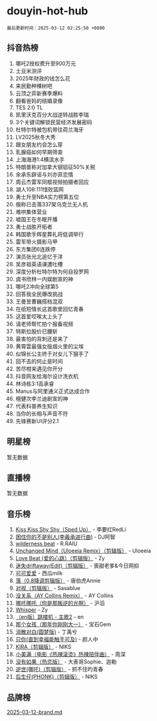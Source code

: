 # douyin-hot-hub

`最后更新时间：2025-03-12 02:25:50 +0800`

## 抖音热榜

1. 哪吒2授权费升至900万元
1. 土豆米测评
1. 2025年财政的钱怎么花
1. 来民勤种棵树吧
1. 云顶之弈新赛季爆料
1. 翻看爸妈的结婚录像
1. TES 2:0 TL
1. 凯里沃克百分大战逆转战胜李瑞
1. 3个关键词解锁民营经济发展密码
1. 杜特尔特被包机带往荷兰海牙
1. LV2025秋冬大秀
1. 跟女朋友约会怎么穿
1. 乳腺癌如何早期筛查
1. 上海海港1:4横滨水手
1. 特朗普称对加拿大钢铝征50%关税
1. 余承东辟谣与刘亦菲恋情
1. 周云杰雷军同框视频拍摄者回应
1. 湖人108:111惜败篮网
1. 勇士升至NBA实力榜第五位
1. 俄称已击落337架乌克兰无人机
1. 难哄集体营业
1. 嘘国王在冬眠开播
1. 勇士战胜开拓者
1. 韩国歌手辉星葬礼将低调举行
1. 雷军带火摄影马甲
1. 东方集团6连跌停
1. 演员张光北追忆于洋
1. 吴彦祖英语课遭吐槽
1. 深度分析杜特尔特为何自投罗网
1. 虞书欣林一内娱剧宣的神
1. 哪吒2冲向全球第5
1. 回答我全民爆改挑战
1. 王曼昱曹巍搭档混双
1. 在纸短情长这首歌里回忆青春
1. 这首爱哎唉太上头了
1. 请老师帮忙拍个报备视频
1. 特斯拉股价已腰斩
1. 最害怕的背刺还是来了
1. 黄霄雲最强女版烟火里的尘埃
1. 似锦长公主终于对女儿下狠手了
1. 回不去的何止是时间
1. 苦尽柑来遇见你开分
1. 抖音网友给海尔设计洗衣机
1. 林诗栋3:1高承睿
1. Manus与阿里通义正式达成合作
1. 檀健次李兰迪剧宣的神
1. 代表科普养生知识
1. 当你的长相与声音不符
1. 先锋赛新UI评分2.1

## 明星榜

暂无数据

## 直播榜

暂无数据

## 音乐榜

1. [Kiss Kiss Shy Shy（Sped Up）](https://sf3-cdn-tos.douyinstatic.com/obj/tos-cn-ve-2774/oYpXDAeGgQK0zfPaji7iKUixpCXFGILeLGmvYA) - 李要红RedLi
1. [困住你的不是别人(李羲承进行曲)](https://sf5-hl-cdn-tos.douyinstatic.com/obj/tos-cn-ve-2774/okWrrVL1iQGZbfHVeCPAe7IaerYfM2jEQi5mNI) - DJ阿智
1. [wilderness beat](https://sf3-cdn-tos.douyinstatic.com/obj/tos-cn-ve-2774/o0oBmODSFCpfFdLRGzAAFC2ah9AIMEQfAOueVE) - R.RAIU
1. [Unchanged Mind（Uloeeia Remix）（剪辑版）](https://sf5-hl-cdn-tos.douyinstatic.com/obj/tos-cn-ve-2774/oIHYu1YfsziJqmggAqBsXOiiI2Y1QB6I61RsMW) - Uloeeia
1. [Love Beat  (爱的心跳）（剪辑版）](https://sf3-cdn-tos.douyinstatic.com/obj/tos-cn-ve-2774/oUlARwvEINIisZ9nCnKMZiYFGfCCYLtDADDBge) - Zy
1. [迷失driftaway(Edit)（剪辑版）](https://sf3-cdn-tos.douyinstatic.com/obj/tos-cn-ve-2774/ogaa1xGNeFO6FCaMgO8PzzAceEI4fBLDMi15H3) - 喪甜老爹&今日网抑
1. [可可爱爱](https://sf5-hl-cdn-tos.douyinstatic.com/obj/tos-cn-ve-2774/0deb1e75aea643b9927ba26aaafa29dd) - 西瓜milk
1. [落（0.8降调剪辑版）](https://sf3-cdn-tos.douyinstatic.com/obj/tos-cn-ve-2774/ociN0WUv3APijBYr6DUmAHmdkZ5MjM6gIF3iA) - 唐伯虎Annie
1. [对视（剪辑版）](https://sf3-cdn-tos.douyinstatic.com/obj/tos-cn-ve-2774/ogKtIhiB0WfAa18F9z3uWODMtZi2ysB1VuAIsQ) - Sasablue
1. [没关系（AY Collins Remix）](https://sf3-cdn-tos.douyinstatic.com/obj/tos-cn-ve-2774/oIBbI5Ghw4zdUCQMJrDEFaAQilZP3EIDSi7MW) - AY Collins
1. [哪吒哪吒（你是那叛逆的光啊）](https://sf3-cdn-tos.douyinstatic.com/obj/tos-cn-ve-2774/oUkQCgCDnBanFehFEFQDxCQntAOIfp9gyZYFVo) - 沪滔
1. [Whisper](https://sf3-cdn-tos.douyinstatic.com/obj/tos-cn-ve-2774/oEeYKDxIDCFuArkftgkGqCnG7xZtRC2rEMKBQi) - Zy
1. [（en版）跳楼机 - 主歌2](https://sf3-cdn-tos.douyinstatic.com/obj/tos-cn-ve-2774/oklN6GvgQ2L8DpPeaAGf1gPeyKzjXFwHIwoCZv) - en
1. [那个女孩（那年你刚刚大一）](https://sf3-cdn-tos.douyinstatic.com/obj/tos-cn-ve-2774/o4IZw7TlivwiBBBMA2rIgWrGNIrjFroh6bPqQ) - 宝石Gem
1. [消散对白(圆梦版)](https://sf3-cdn-tos.douyinstatic.com/obj/tos-cn-ve-2774/og4jB5I5IizzoZVAAAzWgBMAsMDWoArfwBOiFs) - 丁禹兮
1. [只你(直到幸福能触手可及)](https://sf3-cdn-tos.douyinstatic.com/obj/tos-cn-ve-2774/o0lBkRDzFTeaVSUz3ZZSCBVtZ5DIMQGfgmEAuE) - 颜人中
1. [KIRA（剪辑版）](https://sf3-cdn-tos.douyinstatic.com/obj/tos-cn-ve-2774/o0Bq3TvdHqOfzihWrHyABMociuMA3Inwsbx9Wi) - NIKS
1. [小美满（电影《热辣滚烫》热辣陪伴曲）](https://sf3-cdn-tos.douyinstatic.com/obj/tos-cn-ve-2774/o0GAn2lSgfZIDUgtevCGDQYnFg4CwnrBaxbTZL) - 周深
1. [没有如果（热恋版）](https://sf5-hl-cdn-tos.douyinstatic.com/obj/tos-cn-ve-2774/o4iETqbxIThtCXlBeV0DfAhZsbCFGhagYupnMx) - 大表哥Sophie、迦勒
1. [逆世(哪吒)（剪辑版）](https://sf3-cdn-tos.douyinstatic.com/obj/tos-cn-ve-2774/oMIEZAfEogrLnzfDWMBiZKCWuXIUFLtRDsOFWs) - 抓不住旳青春
1. [后生仔(PHONK)（剪辑版）](https://sf5-hl-cdn-tos.douyinstatic.com/obj/tos-cn-ve-2774/o0TzmfumdQAJ1aGG9F5LfTXIYeGcqYKRPAeFdJ) - NIKS

## 品牌榜

[2025-03-12-brand.md](2025-03-12-brand.md)
